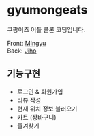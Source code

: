 # gyumongeats
쿠팡이츠 어플 클론 코딩입니다.  


Front: [Mingyu](https://github.com/Gyumong)  
Back: [Jiho](https://github.com/jiho5993)

  
## 기능구현
* 로그인 & 회원가입 
* 리뷰 작성
* 현재 위치 정보 불러오기
* 카트 (장바구니)
* 즐겨찾기
